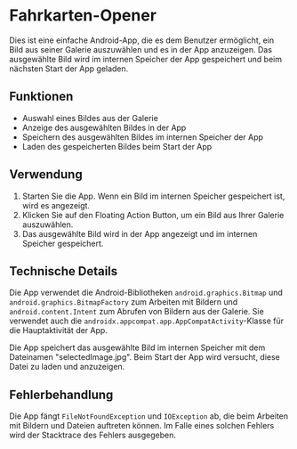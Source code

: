 # Fahrkarten-Opener

Dies ist eine einfache Android-App, die es dem Benutzer ermöglicht, ein Bild aus seiner Galerie auszuwählen und es in der App anzuzeigen. Das ausgewählte Bild wird im internen Speicher der App gespeichert und beim nächsten Start der App geladen.

## Funktionen

- Auswahl eines Bildes aus der Galerie
- Anzeige des ausgewählten Bildes in der App
- Speichern des ausgewählten Bildes im internen Speicher der App
- Laden des gespeicherten Bildes beim Start der App

## Verwendung

1. Starten Sie die App. Wenn ein Bild im internen Speicher gespeichert ist, wird es angezeigt.
2. Klicken Sie auf den Floating Action Button, um ein Bild aus Ihrer Galerie auszuwählen.
3. Das ausgewählte Bild wird in der App angezeigt und im internen Speicher gespeichert.

## Technische Details

Die App verwendet die Android-Bibliotheken `android.graphics.Bitmap` und `android.graphics.BitmapFactory` zum Arbeiten mit Bildern und `android.content.Intent` zum Abrufen von Bildern aus der Galerie. Sie verwendet auch die `androidx.appcompat.app.AppCompatActivity`-Klasse für die Hauptaktivität der App.

Die App speichert das ausgewählte Bild im internen Speicher mit dem Dateinamen "selectedImage.jpg". Beim Start der App wird versucht, diese Datei zu laden und anzuzeigen.

## Fehlerbehandlung

Die App fängt `FileNotFoundException` und `IOException` ab, die beim Arbeiten mit Bildern und Dateien auftreten können. Im Falle eines solchen Fehlers wird der Stacktrace des Fehlers ausgegeben.